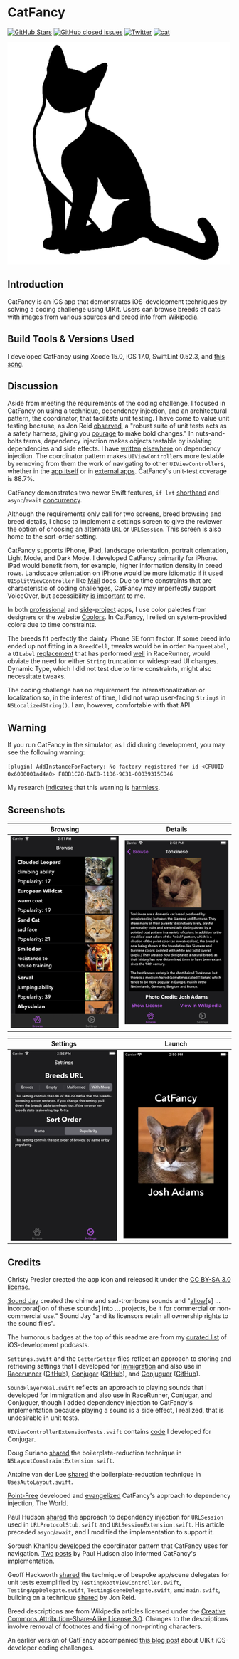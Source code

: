 CatFancy
===========

[![GitHub Stars](https://img.shields.io/github/stars/badges/shields.svg?style=social&label=Star)]()
[![GitHub closed issues](https://img.shields.io/github/issues-closed/badges/shields.svg)]()
[![Twitter](https://img.shields.io/badge/twitter-@vermont42-blue.svg?style=flat)](http://twitter.com/vermont42)
[![cat](https://img.shields.io/badge/cat-friendly-blue.svg)](https://twitter.com/vermont42/status/784504585243078656)

<a href="url"><img src="CatFancy/Assets/Assets.xcassets/AppIcon.appiconset/icon.png" height="500"></a>
<br />

## Introduction

CatFancy is an iOS app that demonstrates iOS-development techniques by solving a coding challenge using UIKit. Users can browse breeds of cats with images from various sources and breed info from Wikipedia.

## Build Tools & Versions Used

I developed CatFancy using Xcode 15.0, iOS 17.0, SwiftLint 0.52.3, and [this song](https://www.youtube.com/watch?v=e4ItJXUKk50).

## Discussion

Aside from meeting the requirements of the coding challenge, I focused in CatFancy on using a technique, dependency injection, and an architectural pattern, the coordinator, that facilitate unit testing. I have come to value unit testing because, as Jon Reid [observed](https://qualitycoding.org), a "robust suite of unit tests acts as a safety harness, giving you [courage](https://www.theverge.com/2016/9/7/12838024/apple-iphone-7-plus-headphone-jack-removal-courage) to make bold changes." In nuts-and-bolts terms, dependency injection makes objects testable by isolating dependencies and side effects. I have [written](https://racecondition.software/blog/dependency-injection/) [elsewhere](https://racecondition.software/blog/unit-testing/) on dependency injection. The coordinator pattern makes `UIViewController`s more testable by removing from them the work of navigating to other `UIViewController`s, whether in the [app itself](CatFancy/Navigation/BrowseBreedsDelegate.swift) or in [external apps](CatFancy/Navigation/BreedDelegate.swift). CatFancy's unit-test coverage is 88.7%.

CatFancy demonstrates two newer Swift features, `if let` [shorthand](https://github.com/apple/swift-evolution/blob/main/proposals/0345-if-let-shorthand.md) and `async`/`await` [concurrency](https://github.com/apple/swift-evolution/blob/main/proposals/0296-async-await.md).

Although the requirements only call for two screens, breed browsing and breed details, I chose to implement a settings screen to give the reviewer the option of choosing an alternate `URL` or `URLSession`. This screen is also home to the sort-order setting.

CatFancy supports iPhone, iPad, landscape orientation, portrait orientation, Light Mode, and Dark Mode. I developed CatFancy primarily for iPhone. iPad would benefit from, for example, higher information density in breed rows. Landscape orientation on iPhone would be more idiomatic if it used `UISplitViewController` like [Mail](https://apps.apple.com/us/app/mail/id1108187098) does. Due to time constraints that are characteristic of coding challenges, CatFancy may imperfectly support VoiceOver, but accessibility [is important](https://github.com/vermont42/Conjuguer/commit/7d93d1459a085bb498cf9a7e4f3680f2d7e08839) to me.

In both [profes](https://apps.apple.com/us/app/capital-one-mobile/id407558537)[sional](https://itunes.apple.com/us/app/sfo-taxiq/id1096206222) and [side](https://github.com/vermont42/RaceRunner/blob/master/RaceRunner/UiConstants.swift)-[project](https://github.com/vermont42/Conjugar/blob/master/Conjugar/Colors.swift) apps, I use color palettes from designers or the website [Coolors](https://coolors.co). In CatFancy, I relied on system-provided colors due to time constraints.

The breeds fit perfectly the dainty iPhone SE form factor. If some breed info ended up not fitting in a `BreedCell`, tweaks would be in order. `MarqueeLabel`, a `UILabel` [replacement](https://github.com/cbpowell/MarqueeLabel) that has performed [well](https://github.com/vermont42/RaceRunner/blob/master/RaceRunner/RunDetailsVC.swift#L29) in RaceRunner, would obviate the need for either `String` truncation or widespread UI changes. Dynamic Type, which I did not test due to time constraints, might also necessitate tweaks.

The coding challenge has no requirement for internationalization or localization so, in the interest of time, I did not wrap user-facing `String`s in `NSLocalizedString()`. I am, however, comfortable with that API.

## Warning

If you run CatFancy in the simulator, as I did during development, you may see the following warning:

`[plugin] AddInstanceForFactory: No factory registered for id <CFUUID 0x6000001ad4a0> F8BB1C28-BAE8-11D6-9C31-00039315CD46`

My research [indicates](https://forum.juce.com/t/addinstanceforfactory-no-factory-registered-for-id/55166/2) that this warning is [harmless](https://en.wikipedia.org/wiki/Mostly_Harmless).

## Screenshots

| Browsing | Details |
| -------- | ------- |
| ![](img/browse.png) | ![](img/details.png) |

| Settings | Launch |
| -------- | ------- |
| ![](img/settings.png) | ![](img/launch.png) |

## Credits

Christy Presler created the app icon and released it under the [CC BY-SA 3.0 license](https://creativecommons.org/licenses/by-sa/3.0/).

[Sound Jay](https://www.soundjay.com) created the chime and sad-trombone sounds and "[allow](https://www.soundjay.com/tos.html)[s] ... incorporat[ion of these sounds] into ... projects, be it for commercial or non-commercial use." Sound Jay "and its licensors retain all ownership rights to the sound files".

The humorous badges at the top of this readme are from my [curated list](https://github.com/vermont42/Podcasts) of iOS-development podcasts.

`Settings.swift` and the `GetterSetter` files reflect an approach to storing and retrieving settings that I developed for [Immigration](https://itunes.apple.com/us/app/immigration/id777319358) and also use in [Racerunner](https://itunes.apple.com/us/app/racerunner-run-tracking-app/id1065017082) ([GitHub](https://github.com/vermont42/RaceRunner)), [Conjugar](https://itunes.apple.com/us/app/conjugar/id1236500467) ([GitHub](https://github.com/vermont42/Conjugar/)), and [Conjuguer](https://apps.apple.com/us/app/conjuguer/id1588624373) ([GitHub](https://github.com/vermont42/Conjuguer)).

`SoundPlayerReal.swift` reflects an approach to playing sounds that I developed for Immigration and also use in RaceRunner, Conjugar, and Conjuguer, though I added dependency injection to CatFancy's implementation because playing a sound is a side effect, I realized, that is undesirable in unit tests.

`UIViewControllerExtensionTests.swift` contains [code](https://github.com/vermont42/Conjugar/blob/master/ConjugarTests/Utils/UIViewControllerExtensionsTests.swift) I developed for Conjugar.

Doug Suriano [shared](https://youtu.be/DmpoiN-SVds) the boilerplate-reduction technique in `NSLayoutConstraintExtension.swift`.

Antoine van der Lee [shared](https://www.avanderlee.com/swift/auto-layout-programmatically/) the boilerplate-reduction technique in `UsesAutoLayout.swift`.

[Point-Free](https://www.pointfree.co/) developed and [evangelized](https://www.pointfree.co/blog/posts/21-how-to-control-the-world) CatFancy's approach to dependency injection, The World.

Paul Hudson [shared](https://www.hackingwithswift.com/articles/153/how-to-test-ios-networking-code-the-easy-way) the approach to dependency injection for `URLSession` used in `URLProtocolStub.swift` and `URLSessionExtension.swift`. His article preceded `async`/`await`, and I modified the implementation to support it.

Soroush Khanlou [developed](http://khanlou.com/2015/01/the-coordinator/) the coordinator pattern that CatFancy uses for navigation. [Two](https://www.hackingwithswift.com/articles/71/how-to-use-the-coordinator-pattern-in-ios-apps) [posts](https://www.hackingwithswift.com/articles/175/advanced-coordinator-pattern-tutorial-ios) by Paul Hudson also informed CatFancy's implementation.

Geoff Hackworth [shared](https://medium.com/@hacknicity/how-to-switch-your-ios-app-and-scene-delegates-for-improved-testing-9746279378c3) the technique of bespoke app/scene delegates for unit tests exemplified by `TestingRootViewController.swift`, `TestingAppDelegate.swift`,  `TestingSceneDelegate.swift`, and `main.swift`, building on a technique [shared](https://qualitycoding.org/ios-app-delegate-testing/) by Jon Reid.

Breed descriptions are from Wikipedia articles licensed under the [Creative Commons Attribution-Share-Alike License 3.0](https://creativecommons.org/licenses/by-sa/3.0/). Changes to the descriptions involve removal of footnotes and fixing of non-printing characters.

An earlier version of CatFancy accompanied [this blog post](https://racecondition.software/blog/challenges/) about UIKit iOS-developer coding challenges.
